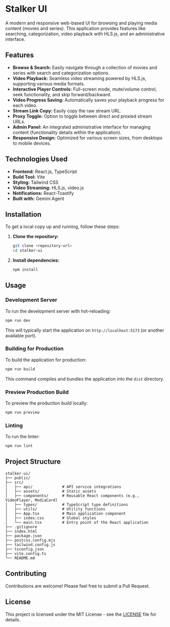 # Stalker UI

A modern and responsive web-based UI for browsing and playing media content (movies and series). This application provides features like searching, categorization, video playback with HLS.js, and an administrative interface.

## Features

-   **Browse & Search:** Easily navigate through a collection of movies and series with search and categorization options.
-   **Video Playback:** Seamless video streaming powered by HLS.js, supporting various media formats.
-   **Interactive Player Controls:** Full-screen mode, mute/volume control, seek functionality, and skip forward/backward.
-   **Video Progress Saving:** Automatically saves your playback progress for each video.
-   **Stream Link Copy:** Easily copy the raw stream URL.
-   **Proxy Toggle:** Option to toggle between direct and proxied stream URLs.
-   **Admin Panel:** An integrated administrative interface for managing content (functionality details within the application).
-   **Responsive Design:** Optimized for various screen sizes, from desktops to mobile devices.

## Technologies Used

-   **Frontend:** React.js, TypeScript
-   **Build Tool:** Vite
-   **Styling:** Tailwind CSS
-   **Video Streaming:** HLS.js, video.js
-   **Notifications:** React-Toastify
-   **Built with:** Gemini Agent

## Installation

To get a local copy up and running, follow these steps:

1.  **Clone the repository:**
    ```bash
    git clone <repository-url>
    cd stalker-ui
    ```

2.  **Install dependencies:**
    ```bash
    npm install
    ```

## Usage

### Development Server

To run the development server with hot-reloading:

```bash
npm run dev
```

This will typically start the application on `http://localhost:5173` (or another available port).

### Building for Production

To build the application for production:

```bash
npm run build
```

This command compiles and bundles the application into the `dist` directory.

### Preview Production Build

To preview the production build locally:

```bash
npm run preview
```

### Linting

To run the linter:

```bash
npm run lint
```

## Project Structure

```
stalker-ui/
├── public/
├── src/
│   ├── api/             # API service integrations
│   ├── assets/          # Static assets
│   ├── components/      # Reusable React components (e.g., VideoPlayer, MediaCard)
│   ├── types/           # TypeScript type definitions
│   ├── utils/           # Utility functions
│   ├── App.tsx          # Main application component
│   ├── index.css        # Global styles
│   └── main.tsx         # Entry point of the React application
├── .gitignore
├── index.html
├── package.json
├── postcss.config.mjs
├── tailwind.config.js
├── tsconfig.json
├── vite.config.ts
└── README.md
```

## Contributing

Contributions are welcome! Please feel free to submit a Pull Request.

## License

This project is licensed under the MIT License - see the [LICENSE](LICENSE) file for details.